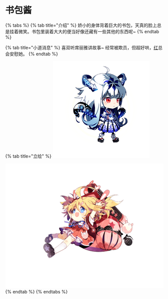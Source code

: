 # 书包酱

{% tabs %}
{% tab title="介绍" %}
娇小的身体背着巨大的书包，天真的脸上总是挂着微笑。书包里装着大大的便当好像还藏有一些其他的东西呢~
{% endtab %}

{% tab title="小道消息" %}
喜双听席丽雅讲故事~ 经常被欺员，但超好哄，[红](hong.md)总会安慰她。
{% endtab %}

{% tab title="立绘" %}
![](../../../.gitbook/assets/image%20%283%29.png)

![](../../../.gitbook/assets/image-6.png)
{% endtab %}
{% endtabs %}

